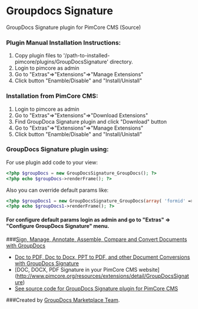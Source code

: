 # Groupdocs Signature

GroupDocs Signature plugin for PimCore CMS (Source)

### Plugin Manual Installation Instructions:

1. Copy plugin files to '/path-to-installed-pimcore/plugins/GroupDocsSignature' directory.
2. Login to pimcore as admin
3. Go to "Extras"=>"Extensions"=>"Manage Extensions"
4. Click button "Enamble/Disable" and "Install/Unistall"

### Installation from PimCore CMS:

1. Login to pimcore as admin
2. Go to "Extras"=>"Extensions"=>"Download Extensions"
3. Find GroupDoca Signature plugin and click "Download" button
3. Go to "Extras"=>"Extensions"=>"Manage Extensions"
4. Click button "Enamble/Disable" and "Install/Unistall"

### GroupDocs Signature plugin using:


For use plugin add code to your view:
```php
<?php $groupDocs = new GroupDocsSignature_GroupDocs(); ?>
<?php echo $groupDocs->renderFrame(); ?>
```

Also you can override default params like:
```php
<?php $groupDocs1 = new GroupDocsSignature_GroupDocs(array( 'formid' => '123', 'frameborder' => '1', 'width' => '680', 'height' => '900' )); ?>
<?php echo $groupDocs1->renderFrame(); ?>
```

#### For configure default params login as admin and go to "Extras" => "Configure GroupDocs Signature"  menu.

###[Sign, Manage, Annotate, Assemble, Compare and Convert Documents with GroupDocs](http://groupdocs.com)
* [Doc to PDF, Doc to Docx, PPT to PDF, and other Document Conversions with GroupDocs Signature](http://groupdocs.com/apps/signature)
* [DOC, DOCX, PDF Signature in your PimCore CMS website] (http://www.pimcore.org/resources/extensions/detail/GroupDocsSignature)
* [See source code for GroupDocs Signature plugin for PimCore CMS](https://github.com/liosha2007/pimcore-groupdocs-signature-source)

###Created by [GroupDocs Marketplace Team](http://groupdocs.com/marketplace/).